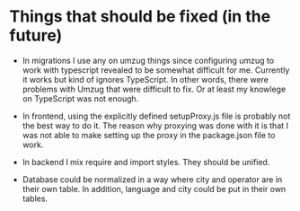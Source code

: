 # Things that should be fixed (in the future)

- In migrations I use any on umzug things since configuring umzug to work with typescript revealed to be somewhat difficult for me. Currently it works but kind of ignores TypeScript. In other words, there were problems with Umzug that were difficult to fix. Or at least my knowlege on TypeScript was not enough.

- In frontend, using the explicitly defined setupProxy.js file is probably not the best way to do it. The reason why proxying was done with it is that I was not able to make setting up the proxy in the package.json file to work.

- In backend I mix require and import styles. They should be unified.

- Database could be normalized in a way where city and operator are in their own table. In addition, language and city could be put in their own tables.
